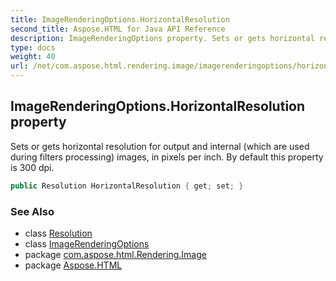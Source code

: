 ```yaml
---
title: ImageRenderingOptions.HorizontalResolution
second_title: Aspose.HTML for Java API Reference
description: ImageRenderingOptions property. Sets or gets horizontal resolution for output and internal which are used during filters processing images in pixels per inch. By default this property is 300 dpi
type: docs
weight: 40
url: /net/com.aspose.html.rendering.image/imagerenderingoptions/horizontalresolution/
---
```

## ImageRenderingOptions.HorizontalResolution property

Sets or gets horizontal resolution for output and internal (which are used during filters processing) images, in pixels per inch. By default this property is 300 dpi.

```java
public Resolution HorizontalResolution { get; set; }
```

### See Also

* class [Resolution](../../../com.aspose.html.drawing/resolution/)
* class [ImageRenderingOptions](../)
* package [com.aspose.html.Rendering.Image](../../imagerenderingoptions/)
* package [Aspose.HTML](../../../)
